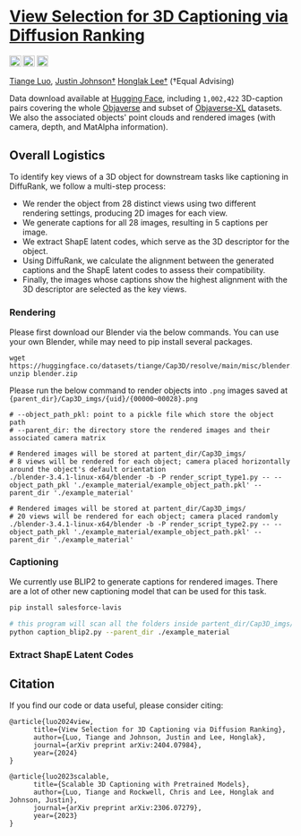 # [View Selection for 3D Captioning via Diffusion Ranking](http://arxiv.org/abs/2404.07984)

<a href="https://cap3d-um.github.io/"><img src="https://img.shields.io/static/v1?label=Project&message=Website&color=red" height=20.5></a>
<a href="https://arxiv.org/abs/2404.07984"><img src="https://img.shields.io/badge/arXiv-2404.07984-b31b1b.svg" height=20.5></a>
<a href="https://arxiv.org/abs/2306.07279"><img src="https://img.shields.io/badge/arXiv-2306.07279-b31b1b.svg" height=20.5></a>


[Tiange Luo](https://tiangeluo.github.io/), [Justin Johnson†](https://web.eecs.umich.edu/~justincj) [Honglak Lee†](https://web.eecs.umich.edu/~honglak/) (†Equal Advising)

Data download available at [Hugging Face](https://huggingface.co/datasets/tiange/Cap3D), including `1,002,422` 3D-caption pairs covering the whole [Objaverse](https://arxiv.org/abs/2212.08051) and subset of [Objaverse-XL](https://arxiv.org/abs/2307.05663) datasets. We also the associated objects' point clouds and rendered images (with camera, depth, and MatAlpha information).

## Overall Logistics
To identify key views of a 3D object for downstream tasks like captioning in DiffuRank, we follow a multi-step process:

- We render the object from 28 distinct views using two different rendering settings, producing 2D images for each view.
- We generate captions for all 28 images, resulting in 5 captions per image.
- We extract ShapE latent codes, which serve as the 3D descriptor for the object.
- Using DiffuRank, we calculate the alignment between the generated captions and the ShapE latent codes to assess their compatibility.
- Finally, the images whose captions show the highest alignment with the 3D descriptor are selected as the key views.

### Rendering
Please first download our Blender via the below commands. You can use your own Blender, while may need to pip install several packages.
```
wget https://huggingface.co/datasets/tiange/Cap3D/resolve/main/misc/blender.zip
unzip blender.zip
```

Please run the below command to render objects into `.png` images saved at `{parent_dir}/Cap3D_imgs/{uid}/{00000~00028}.png`
```
# --object_path_pkl: point to a pickle file which store the object path
# --parent_dir: the directory store the rendered images and their associated camera matrix

# Rendered images will be stored at partent_dir/Cap3D_imgs/
# 8 views will be rendered for each object; camera placed horizontally around the object's default orientation
./blender-3.4.1-linux-x64/blender -b -P render_script_type1.py -- --object_path_pkl './example_material/example_object_path.pkl' --parent_dir './example_material'

# Rendered images will be stored at partent_dir/Cap3D_imgs/
# 20 views will be rendered for each object; camera placed randomly
./blender-3.4.1-linux-x64/blender -b -P render_script_type2.py -- --object_path_pkl './example_material/example_object_path.pkl' --parent_dir './example_material'
```

### Captioning
We currently use BLIP2 to generate captions for rendered images. There are a lot of other new captioning model that can be used for this task.

```bash
pip install salesforce-lavis

# this program will scan all the folders inside partent_dir/Cap3D_imgs/
python caption_blip2.py --parent_dir ./example_material
```

### Extract ShapE Latent Codes




## Citation
If you find our code or data useful, please consider citing:
```
@article{luo2024view,
      title={View Selection for 3D Captioning via Diffusion Ranking},
      author={Luo, Tiange and Johnson, Justin and Lee, Honglak},
      journal={arXiv preprint arXiv:2404.07984},
      year={2024}
}

@article{luo2023scalable,
      title={Scalable 3D Captioning with Pretrained Models},
      author={Luo, Tiange and Rockwell, Chris and Lee, Honglak and Johnson, Justin},
      journal={arXiv preprint arXiv:2306.07279},
      year={2023}
}
```
